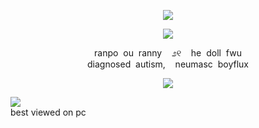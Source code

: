 <p align="center">
<img src="https://file.garden/ZsDIhjQ9dy2RG4Fr/ghdiv1"/>
</p>

<p align="center">
<img src="https://file.garden/ZsDIhjQ9dy2RG4Fr/karl%5E_%5E"/>
</p>

<p align="center">
ranpo ︎︎︎ ︎︎︎ou ︎︎︎ ︎︎︎ranny ︎︎︎ ︎︎︎ ︎︎︎ ︎︎︎೨୧ ︎︎︎ ︎︎︎ ︎︎︎ ︎︎︎he ︎︎︎ ︎︎︎doll ︎︎︎ ︎︎︎fwu <br>
diagnosed ︎︎︎ ︎︎︎autism, ︎︎︎ ︎︎︎ ︎︎︎ ︎︎︎neumasc ︎︎︎ ︎︎︎boyflux <br>
</p>

<p align="center">
<img src="https://file.garden/ZsDIhjQ9dy2RG4Fr/ghdiv2"/>
</p>

![](https://komarev.com/ghpvc/?username=ranpos&color=dedede) <br>
best viewed on pc 
